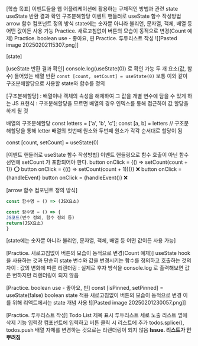 [학습 목표]
이벤트들을 웹 어플리케이션에 활용하는 구체적인 방법과 관련
state
useState 반환 결과 확인
구조분해할당
이벤트 핸들러로 useState 함수 작성방법
arrow 함수 컴포넌트 정의 방식
state에는 숫자뿐 아니라 불리언, 문자열, 객체, 배열 등 어떤 값이든 사용 가능
Practice. 새로고침없이 버튼의 모습이 동적으로 변경(Count 예제)
Practice. boolean use - 좋아요, 핀
Practice.  투두리스트 작성
![[Pasted image 20250202115307.png]]

[state]

[useState 반환 결과 확인]
console.log(useState(0)) 로 확인 가능
두 개 요소(값, 함수) 들어있는 배열 반환
`const [count, setCount] = useState(0)`
보통 이와 같이 구조분해할당으로 사용할 state와 함수를 정의

[구조분해할당]
: 배열이나 객체의 속성을 해체하여 그 값을 개별 변수에 담을 수 있게 하는 JS 표현식
: 구조분해할당을 모르면 배열의 경우 인덱스를 통해 접근하여 값 할당을 하게 될 것

배열의 구조분해할당
const letters = ['a', 'b', 'c'];
const [a, b] = letters // 구조분해할당을 통해 letter 배열의 첫번째 원소와 두번째 원소가 각각 순서대로 할당이 됨

const [count, setCount] = useState(0)

[이벤트 핸들러로 useState 함수 작성방법]
이벤트 핸들링으로 함수 호출이 아닌 함수 선언에 setCount 가 포함되어야 한다.
button onClick = {() => setCount(count + 1)} ⭕
button onClick = {(() => setCount(count + 1))()} ❌
button onClick = {handleEvent}
button onClick = {handleEvent()} ❌

[arrow 함수 컴포넌트 정의 방식]
```js
const 함수명 = () => (JSX요소)

const 함수명 = () => {
JS코드(변수 정의, 함수 정의 등)
return(JSX요소)
}
```

[state에는 숫자뿐 아니라 불리언, 문자열, 객체, 배열 등 어떤 값이든 사용 가능]

[Practice. 새로고침없이 버튼의 모습이 동적으로 변경(Count 예제)]
useState hook을 사용하는 것과 단순히 state 변수와 값을 변경시키는 함수를 정의하고 호출하는 것의 차이
: 값의 변화에 따른 리렌더링
: 실제로 후자 방식을 console.log 로 출력해보면 값은 변하지만 리렌더링이 되지 않음

[Practice. boolean use - 좋아요, 핀]
const [isPinned, setPinned] = useState(false)
boolean state 적용
새로고침없이 버튼의 모습이 동적으로 변경
이를 위해 리액트에서는 state 개념 사용
![[Pasted image 20250201230057.png]]

[Practice.  투두리스트 작성]
Todo List 제목 표시
투두리스트 세로 노출
리스트 옆에 삭제 기능
입력창 컴포넌트에 입력하고 버튼 클릭 시 리스트에 추가
todos.splice(), todos.push 배열 자체를 변경하는 것으로는 리렌더링이 되지 않음
**Issue. 리스트가 안 뿌려짐**